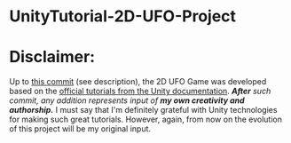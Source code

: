 # UnityTutorial-2D-UFO-Project


# Disclaimer:

Up to [this commit](https://github.com/josealvarez97/UnityTutorial-2D-UFO-Project/commit/4a0c20e12797b0c291e0256857b619d56ea08d78) (see description), the 2D UFO Game was developed based on the [official tutorials from the Unity documentation](https://unity3d.com/learn/tutorials/s/2d-ufo-tutorial). ***After** such commit, any addition represents input of **my own creativity and authorship.*** I must say that I'm definitely grateful with Unity technologies for making such great tutorials. However, again, from now on the evolution of this project will be my original input.
